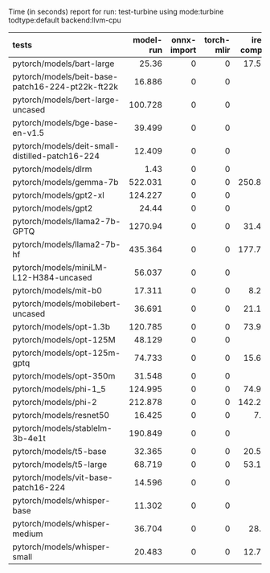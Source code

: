 Time (in seconds) report for run: test-turbine using mode:turbine todtype:default backend:llvm-cpu

| tests                                            |   model-run |   onnx-import |   torch-mlir |   iree-compile |   inference |
|:-------------------------------------------------|------------:|--------------:|-------------:|---------------:|------------:|
| pytorch/models/bart-large                        |      25.36  |             0 |            0 |         17.527 |       1.298 |
| pytorch/models/beit-base-patch16-224-pt22k-ft22k |      16.886 |             0 |            0 |          0     |       0     |
| pytorch/models/bert-large-uncased                |     100.728 |             0 |            0 |          0     |       0     |
| pytorch/models/bge-base-en-v1.5                  |      39.499 |             0 |            0 |          0     |       0     |
| pytorch/models/deit-small-distilled-patch16-224  |      12.409 |             0 |            0 |          0     |       0     |
| pytorch/models/dlrm                              |       1.43  |             0 |            0 |          0     |       0     |
| pytorch/models/gemma-7b                          |     522.031 |             0 |            0 |        250.898 |       0     |
| pytorch/models/gpt2-xl                           |     124.227 |             0 |            0 |          0     |       0     |
| pytorch/models/gpt2                              |      24.44  |             0 |            0 |          0     |       0     |
| pytorch/models/llama2-7b-GPTQ                    |    1270.94  |             0 |            0 |         31.422 |       0     |
| pytorch/models/llama2-7b-hf                      |     435.364 |             0 |            0 |        177.763 |       0     |
| pytorch/models/miniLM-L12-H384-uncased           |      56.037 |             0 |            0 |          0     |       0     |
| pytorch/models/mit-b0                            |      17.311 |             0 |            0 |          8.209 |       0.368 |
| pytorch/models/mobilebert-uncased                |      36.691 |             0 |            0 |         21.142 |       0.299 |
| pytorch/models/opt-1.3b                          |     120.785 |             0 |            0 |         73.974 |       5.723 |
| pytorch/models/opt-125M                          |      48.129 |             0 |            0 |          0     |       0     |
| pytorch/models/opt-125m-gptq                     |      74.733 |             0 |            0 |         15.659 |       0.634 |
| pytorch/models/opt-350m                          |      31.548 |             0 |            0 |          0     |       0     |
| pytorch/models/phi-1_5                           |     124.995 |             0 |            0 |         74.932 |      13.099 |
| pytorch/models/phi-2                             |     212.878 |             0 |            0 |        142.206 |      24.795 |
| pytorch/models/resnet50                          |      16.425 |             0 |            0 |          7.68  |       0.328 |
| pytorch/models/stablelm-3b-4e1t                  |     190.849 |             0 |            0 |          0     |       0     |
| pytorch/models/t5-base                           |      32.365 |             0 |            0 |         20.524 |       2.505 |
| pytorch/models/t5-large                          |      68.719 |             0 |            0 |         53.166 |       7.19  |
| pytorch/models/vit-base-patch16-224              |      14.596 |             0 |            0 |          0     |       0     |
| pytorch/models/whisper-base                      |      11.302 |             0 |            0 |          0     |       0     |
| pytorch/models/whisper-medium                    |      36.704 |             0 |            0 |         28.37  |       1.951 |
| pytorch/models/whisper-small                     |      20.483 |             0 |            0 |         12.769 |       0.869 |
